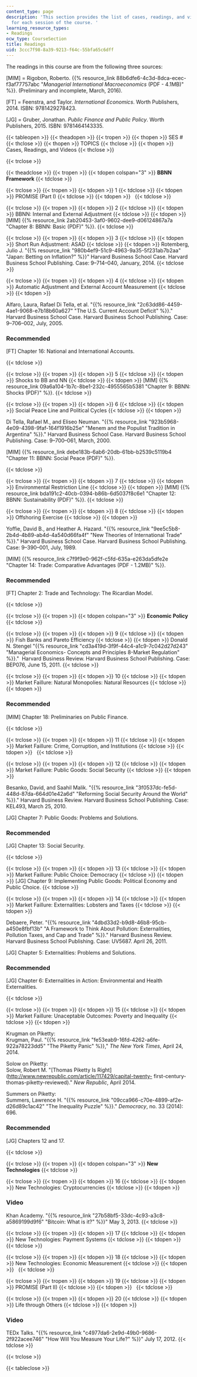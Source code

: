 ```yaml
---
content_type: page
description: 'This section provides the list of cases, readings, and videos assigned
  for each session of the course. '
learning_resource_types:
- Readings
ocw_type: CourseSection
title: Readings
uid: 3ccc7f98-8a39-9213-f64c-55bfa65c6dff
---
```


The readings in this course are from the following three sources:

\[MIM\] = Rigobon, Roberto. {{% resource_link 88b6dfe6-4c3d-8dca-ecec-f3af77757abc "_Managerial International Macroeconomics_ (PDF - 4.1MB)" %}}. (Preliminary and incomplete, March, 2016).

\[FT\] = Feenstra, and Taylor. _International Economics_. Worth Publishers, 2014. ISBN: 9781429278423.

\[JG\] = Gruber, Jonathan. _Public Finance and Public Policy_. Worth Publishers, 2015. ISBN: 9781464143335.

{{< tableopen >}}
{{< theadopen >}}
{{< tropen >}}
{{< thopen >}}
SES #
{{< thclose >}}
{{< thopen >}}
TOPICS
{{< thclose >}}
{{< thopen >}}
Cases, Readings, and Videos
{{< thclose >}}

{{< trclose >}}

{{< theadclose >}}
{{< tropen >}}
{{< tdopen colspan="3" >}}
**BBNN Framework**
{{< tdclose >}}

{{< trclose >}}
{{< tropen >}}
{{< tdopen >}}
1
{{< tdclose >}}
{{< tdopen >}}
PROMISE (Part I)
{{< tdclose >}}
{{< tdopen >}}
 
{{< tdclose >}}

{{< trclose >}}
{{< tropen >}}
{{< tdopen >}}
2
{{< tdclose >}}
{{< tdopen >}}
BBNN: Internal and External Adjustment
{{< tdclose >}}
{{< tdopen >}}
\[MIM\] {{% resource_link 2ab20453-3af0-9602-dee9-d06124867a7a "Chapter 8: BBNN: Basic (PDF)" %}}.
{{< tdclose >}}

{{< trclose >}}
{{< tropen >}}
{{< tdopen >}}
3
{{< tdclose >}}
{{< tdopen >}}
Short Run Adjustment: ASAD
{{< tdclose >}}
{{< tdopen >}}
Rotemberg, Julio J. "{{% resource_link "980b4ef9-51c9-4963-9a35-5f231ab7b2aa" "Japan: Betting on Inflation?" %}}" Harvard Business School Case. Harvard Business School Publishing. Case: 9–714–040, January, 2014.
{{< tdclose >}}

{{< trclose >}}
{{< tropen >}}
{{< tdopen >}}
4
{{< tdclose >}}
{{< tdopen >}}
Automatic Adjustment and External Account Measurement
{{< tdclose >}}
{{< tdopen >}}


Alfaro, Laura, Rafael Di Tella, et al. "{{% resource_link "2c63dd86-4459-4ae1-9068-e7b18b60a627" "The U.S. Current Account Deficit" %}}." Harvard Business School Case. Harvard Business School Publishing. Case: 9–706–002, July, 2005.

### Recommended

\[FT\] Chapter 16: National and International Accounts.


{{< tdclose >}}

{{< trclose >}}
{{< tropen >}}
{{< tdopen >}}
5
{{< tdclose >}}
{{< tdopen >}}
Shocks to BB and NN
{{< tdclose >}}
{{< tdopen >}}
\[MIM\] {{% resource_link 09a6a104-1b7c-8be1-232c-4955565b5381 "Chapter 9: BBNN: Shocks (PDF)" %}}.
{{< tdclose >}}

{{< trclose >}}
{{< tropen >}}
{{< tdopen >}}
6
{{< tdclose >}}
{{< tdopen >}}
Social Peace Line and Political Cycles
{{< tdclose >}}
{{< tdopen >}}


Di Tella, Rafael M., and Eliseo Neuman. "{{% resource_link "923b5968-4e09-4398-9faf-164f1916b25e" "Menem and the Populist Tradition in Argentina" %}}." Harvard Business School Case. Harvard Business School Publishing. Case: 9–700–061, March, 2000.

\[MIM\] {{% resource_link debe183b-6ab6-20db-61bb-b2539c5119b4 "Chapter 11: BBNN: Social Peace (PDF)" %}}.


{{< tdclose >}}

{{< trclose >}}
{{< tropen >}}
{{< tdopen >}}
7
{{< tdclose >}}
{{< tdopen >}}
Environmental Restriction Line
{{< tdclose >}}
{{< tdopen >}}
\[MIM\] {{% resource_link bda191c2-40cb-0394-b86b-6d5037f8c6e1 "Chapter 12: BBNN: Sustainability (PDF)" %}}.
{{< tdclose >}}

{{< trclose >}}
{{< tropen >}}
{{< tdopen >}}
8
{{< tdclose >}}
{{< tdopen >}}
Offshoring Exercise
{{< tdclose >}}
{{< tdopen >}}


Yoffie, David B., and Heather A. Hazard. "{{% resource_link "9ee5c5b8-2b4d-4b89-ab4d-4a540d66fa4f" "New Theories of International Trade" %}}." Harvard Business School Case. Harvard Business School Publishing. Case: 9–390–001, July, 1989.

\[MIM\] {{% resource_link c7f9f9e0-962f-c5fd-635a-e263da5dfe2e "Chapter 14: Trade: Comparative Advantages (PDF - 1.2MB)" %}}.

### Recommended

\[FT\] Chapter 2: Trade and Technology: The Ricardian Model.


{{< tdclose >}}

{{< trclose >}}
{{< tropen >}}
{{< tdopen colspan="3" >}}
**Economic Policy**
{{< tdclose >}}

{{< trclose >}}
{{< tropen >}}
{{< tdopen >}}
9
{{< tdclose >}}
{{< tdopen >}}
Fish Banks and Pareto Efficiency
{{< tdclose >}}
{{< tdopen >}}
Donald N. Stengel "{{% resource_link "cd3a419d-3f9f-44c4-a1c9-7c042d27d243" "Managerial Economics- Concepts and Principles 8-Market Regulation" %}}."  Harvard Business Review. Harvard Business School Publishing. Case: BEP076, June 15, 2011.
{{< tdclose >}}

{{< trclose >}}
{{< tropen >}}
{{< tdopen >}}
10
{{< tdclose >}}
{{< tdopen >}}
Market Faillure: Natural Monopolies: Natural Resources
{{< tdclose >}}
{{< tdopen >}}


### Recommended

\[MIM\] Chapter 18: Preliminaries on Public Finance.


{{< tdclose >}}

{{< trclose >}}
{{< tropen >}}
{{< tdopen >}}
11
{{< tdclose >}}
{{< tdopen >}}
Market Faillure: Crime, Corruption, and Institutions
{{< tdclose >}}
{{< tdopen >}}
 
{{< tdclose >}}

{{< trclose >}}
{{< tropen >}}
{{< tdopen >}}
12
{{< tdclose >}}
{{< tdopen >}}
Market Faillure: Public Goods: Social Security
{{< tdclose >}}
{{< tdopen >}}


Besanko, David, and Saahil Malik. "{{% resource_link "3f0537dc-fe5d-448d-87da-664d01e42a6d" "Reforming Social Security Around the World" %}}." Harvard Business Review. Harvard Business School Publishing. Case: KEL493, March 25, 2010.

\[JG\] Chapter 7: Public Goods: Problems and Solutions.

### Recommended

\[JG\] Chapter 13: Social Security.


{{< tdclose >}}

{{< trclose >}}
{{< tropen >}}
{{< tdopen >}}
13
{{< tdclose >}}
{{< tdopen >}}
Market Faillure: Public Choice: Democracy
{{< tdclose >}}
{{< tdopen >}}
\[JG\] Chapter 9: Implementing Public Goods: Political Economy and Public Choice.
{{< tdclose >}}

{{< trclose >}}
{{< tropen >}}
{{< tdopen >}}
14
{{< tdclose >}}
{{< tdopen >}}
Market Faillure: Externalities: Lobsters and Taxes
{{< tdclose >}}
{{< tdopen >}}


Debaere, Peter. "{{% resource_link "4dbd33d2-b9d8-46b8-95cb-a450e8fbf13b" "A Framework to Think About Pollution: Externalities, Pollution Taxes, and Cap and Trade" %}}." Harvard Business Review. Harvard Business School Publishing. Case: UV5687. April 26, 2011.

\[JG\] Chapter 5: Externalities: Problems and Solutions.

### Recommended

\[JG\] Chapter 6: Externalities in Action: Environmental and Health Externalities.


{{< tdclose >}}

{{< trclose >}}
{{< tropen >}}
{{< tdopen >}}
15
{{< tdclose >}}
{{< tdopen >}}
Market Faillure: Unaceptable Outcomes: Poverty and Inequality
{{< tdclose >}}
{{< tdopen >}}


Krugman on Piketty:  
Krugman, Paul. "{{% resource_link "fe53eab9-16fd-4262-a6fe-922a78223dd5" "The Piketty Panic" %}}," _The New York Times_, April 24, 2014.

Solow on Piketty:  
Solow, Robert M. "[Thomas Piketty Is Right](http://www.newrepublic.com/article/117429/capital-twenty- first-century-thomas-piketty-reviewed)." _New Republic_, April 2014.

Summers on Piketty:  
Summers, Lawrence H. "{{% resource_link "09cca966-c70e-4899-af2e-d26d89c1ac42" "The Inequality Puzzle" %}}." _Democracy_, no. 33 (2014): 696.

### Recommended

\[JG\] Chapters 12 and 17.


{{< tdclose >}}

{{< trclose >}}
{{< tropen >}}
{{< tdopen colspan="3" >}}
**New Technologies**
{{< tdclose >}}

{{< trclose >}}
{{< tropen >}}
{{< tdopen >}}
16
{{< tdclose >}}
{{< tdopen >}}
New Technologies: Cryptocurrencies
{{< tdclose >}}
{{< tdopen >}}


### Video

Khan Academy. "{{% resource_link "27b58bf5-33dc-4c93-a3c8-a5869199d9f6" "Bitcoin: What is it?" %}}" May 3, 2013.
{{< tdclose >}}

{{< trclose >}}
{{< tropen >}}
{{< tdopen >}}
17
{{< tdclose >}}
{{< tdopen >}}
New Technologies: Payment Systems
{{< tdclose >}}
{{< tdopen >}}
 
{{< tdclose >}}

{{< trclose >}}
{{< tropen >}}
{{< tdopen >}}
18
{{< tdclose >}}
{{< tdopen >}}
New Technologies: Economic Measurement
{{< tdclose >}}
{{< tdopen >}}
 
{{< tdclose >}}

{{< trclose >}}
{{< tropen >}}
{{< tdopen >}}
19
{{< tdclose >}}
{{< tdopen >}}
PROMISE (Part II)
{{< tdclose >}}
{{< tdopen >}}
 
{{< tdclose >}}

{{< trclose >}}
{{< tropen >}}
{{< tdopen >}}
20
{{< tdclose >}}
{{< tdopen >}}
Life through Others
{{< tdclose >}}
{{< tdopen >}}


### Video

TEDx Talks. "{{% resource_link "c4977da6-2e9d-49b0-9686-2f922acee746" "How Will You Measure Your Life?" %}}" July 17, 2012.
{{< tdclose >}}

{{< trclose >}}

{{< tableclose >}}